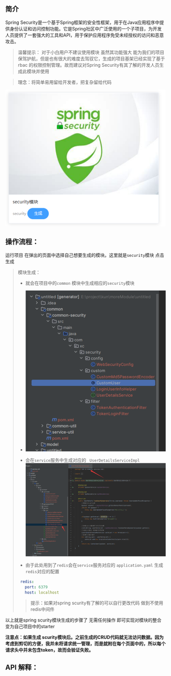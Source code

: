 ## 简介



Spring Security是一个基于Spring框架的安全性框架，用于在Java应用程序中提供身份认证和访问控制功能。它是Spring社区中广泛使用的一个子项目，为开发人员提供了一套强大的工具和API，用于保护应用程序免受未经授权的访问和恶意攻击。

>温馨提示： 对于小白用户不建议使用模块 虽然其功能强大 能为我们的项目保驾护航，但是也有很大的难度去驾驭它，生成的项目基架已经实现了基于 rbac 的权限控制管理。故而建议对Spring Security有其了解的开发人员生成此模块并使用

>理念：将简单易用留给开发者，把复杂留给代码

![image-20230724134000657](./security.assets/image-20230724134000657.png)



## 操作流程：

运行项目  在弹出的页面中选择自己想要生成的模块。这里就是`security`模块 点击生成

>模块生成：
>
>- 就会在项目中的`common` 模块中生成相应的`security`模块
>
> - ![image-20230724134243386](./security.assets/image-20230724134243386.png)
>
>- 会在`service`服务中生成对应的 ` UserDetailsServiceImpl`![image-20230724134326949](./security.assets/image-20230724134326949.png)
>
>- 由于此处用到了`redis`会在`service`服务对应的 `application.yaml` 生成 `redis`对应的配置
>
> ```yaml
>  redis:
>    port: 6379
>    host: localhost
> ```
>
>>
>>
>>提示：如果对spring scurity有了解的可以自行更改代码 做到不使用redis中间件



以上就是spring scurity模块生成的步骤了 无需任何操作 即可实现对模块的整合 变为自己项目中的starter



**注意点：如果生成 scurity模块后。之前生成的CRUD代码就无法访问数据。因为考虑到剪切的方便，我并未将请求统一管理，而是就附在每个页面中的，所以每个请求头中并未包含token，故而会验证失败。**



## API 解释：

